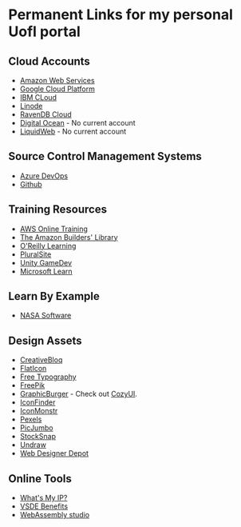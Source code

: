 # Permanent Links for my personal UofI portal

## Cloud Accounts

* [Amazon Web Services](https://us-west-2.console.aws.amazon.com/console/home?nc2=h_ct&region=us-west-2&src=header-signin#)
* [Google Cloud Platform](https://console.cloud.google.com/home/dashboard)
* [IBM CLoud](https://cloud.ibm.com/)
* [Linode](https://cloud.linode.com/dashboard)
* [RavenDB Cloud](https://cloud.ravendb.net/portal/jakebladt/products)
* [Digital Ocean](https://www.digitalocean.com/) - No current account
* [LiquidWeb](https://www.liquidweb.com/) - No current account

## Source Control Management Systems

* [Azure DevOps](https://dev.azure.com/jakebladt/)
* [Github](https://github.com/jake-bladt)

## Training Resources

* [AWS Online Training](https://www.aws.training/)
* [The Amazon Builders' Library](https://aws.amazon.com/builders-library/?cards-body.sort-by=item.additionalFields.customSort&cards-body.sort-order=asc)
* [O'Reilly Learning](https://learning.oreilly.com/home/)
* [PluralSite](https://www.pluralsite.com)
* [Unity GameDev](https://unity.gamedevhq.com/)
* [Microsoft Learn](https://docs.microsoft.com/en-us/learn/)

## Learn By Example

* [NASA Software](https://software.nasa.gov/)

## Design Assets

* [CreativeBloq](https://www.creativebloq.com/)
* [FlatIcon](https://www.flaticon.com/)
* [Free Typography](https://freetypography.com/)
* [FreePik](https://www.freepik.com/)
* [GraphicBurger](https://graphicburger.com/?s=free) - Check out [CozyUI](https://graphicburger.com/cozy-ui-kit-free-sample/).
* [IconFinder](https://www.iconfinder.com/)
* [IconMonstr](https://iconmonstr.com/)
* [Pexels](https://www.pexels.com/)
* [PicJumbo](https://picjumbo.com/latest-free-stock-photos/)
* [StockSnap](https://stocksnap.io/)
* [Undraw](https://undraw.co/)
* [Web Designer Depot](https://www.webdesignerdepot.com/category/freebies/)

## Online Tools

* [What's My IP?](https://whatsmyip.com/)
* [VSDE Benefits](https://my.visualstudio.com/Benefits?wt.mc_id=o~msft~profile~devprogram_attach&workflowid=devprogram&mkt=en-us)
* [WebAssembly studio](https://webassembly.studio/)
